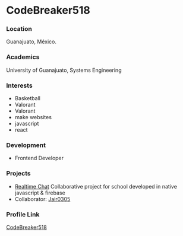 # CodeBreaker518

### Location

Guanajuato, México.

### Academics

University of Guanajuato, Systems Engineering

### Interests

- Basketball
- Valorant
- Valorant
- make websites
- javascript
- react

### Development

- Frontend Developer

### Projects

- [Realtime Chat](https://chat-firebase-codebreaker518.web.app/) Collaborative project for school developed in native javascript & firebase
- Collaborator: [Jair0305](https://github.com/Jair0305)

### Profile Link

[CodeBreaker518](https://github.com/CodeBreaker518)
